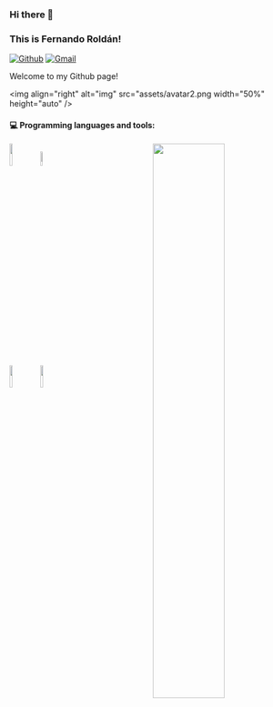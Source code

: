 ### Hi there 👋 
### This is Fernando Roldán!

[![Github](https://img.shields.io/badge/-Github-000?style=flat&logo=Github&logoColor=white)](https://github.com/Wenutu)
[![Gmail](https://img.shields.io/badge/-Gmail-c14438?style=flat&logo=Gmail&logoColor=white)](mailto:wenutushi@gmail.com)

Welcome to my Github page!

<img align="right" alt="img" src="assets/avatar2.png width="50%" height="auto" />



#### :computer: Programming languages and tools: 
<p><img width="50%" align="right" src="https://github-readme-stats.vercel.app/api?username=wenutu&show_icons=true&hide_border=true" />

<code><img width="10%" src="https://www.vectorlogo.zone/logos/python/python-ar21.svg"></code>
<code><img width="8%" src="https://www.vectorlogo.zone/logos/r-project/r-project-icon.svg"></code>
<br />
<code><img width="10%" src="https://www.vectorlogo.zone/logos/pocoo_flask/pocoo_flask-ar21.svg"></code>
<code><img width="10%" src="https://www.vectorlogo.zone/logos/mysql/mysql-ar21.svg"></code>

</p>

